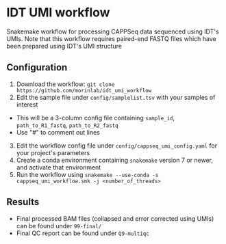 # IDT UMI workflow
Snakemake workflow for processing CAPPSeq data sequenced using IDT's UMIs. Note that this workflow requires paired-end FASTQ files which have been prepared using IDT's UMI structure


## Configuration
1. Download the workflow: `git clone https://github.com/morinlab/idt_umi_workflow`
2. Edit the sample file under `config/samplelist.tsv` with your samples of interest
  - This will be a 3-column config file containing `sample_id`, `path_to_R1_fastq`, `path_to_R2_fastq`
  - Use "#" to comment out lines
3. Edit the workflow config file under `config/cappseq_umi_config.yaml` for your project's parameters
4. Create a conda environment containing `snakemake` version 7 or newer, and activate that environment
5. Run the workflow using `snakemake --use-conda -s cappseq_umi_workflow.smk -j <number_of_threads>`

## Results
  - Final processed BAM files (collapsed and error corrected using UMIs) can be found under `99-final/`
  - Final QC report can be found under `Q9-multiqc`
